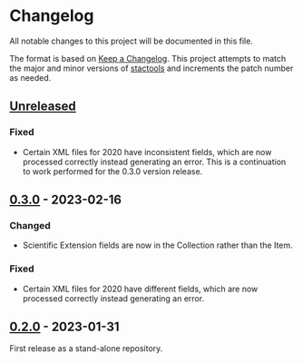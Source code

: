 # Changelog

All notable changes to this project will be documented in this file.

The format is based on [Keep a Changelog](https://keepachangelog.com/en/1.0.0/). This project attempts to match the major and minor versions of [stactools](https://github.com/stac-utils/stactools) and increments the patch number as needed.

## [Unreleased]

### Fixed

- Certain XML files for 2020 have inconsistent fields, which are now processed correctly instead generating an error. This is a continuation to work performed for the 0.3.0 version release.

## [0.3.0] - 2023-02-16

### Changed

- Scientific Extension fields are now in the Collection rather than the Item.

### Fixed

- Certain XML files for 2020 have different fields, which are now processed correctly instead
  generating an error.

## [0.2.0] - 2023-01-31

First release as a stand-alone repository.

[Unreleased]: https://github.com/stactools-packages/naip/compare/v0.3.0..main
[0.3.0]: https://github.com/stactools-packages/naip/tags/v0.3.0
[0.2.0]: https://github.com/stactools-packages/naip/tags/v0.2.0